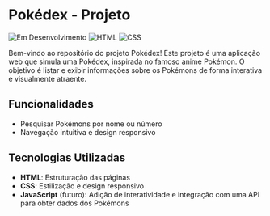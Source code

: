 # Pokédex - Projeto

![Em Desenvolvimento](https://img.shields.io/badge/status-em%20desenvolvimento-yellow)
![HTML](https://img.shields.io/badge/html-100%25-orange)
![CSS](https://img.shields.io/badge/css-100%25-blue)

Bem-vindo ao repositório do projeto Pokédex! Este projeto é uma aplicação web que simula uma Pokédex, inspirada no famoso anime Pokémon. O objetivo é listar e exibir informações sobre os Pokémons de forma interativa e visualmente atraente.

## Funcionalidades

- Pesquisar Pokémons por nome ou número
- Navegação intuitiva e design responsivo

## Tecnologias Utilizadas

- **HTML**: Estruturação das páginas
- **CSS**: Estilização e design responsivo
- **JavaScript** (futuro): Adição de interatividade e integração com uma API para obter dados dos Pokémons



